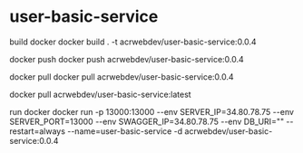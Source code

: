 # user-basic-service

build docker
docker build . -t acrwebdev/user-basic-service:0.0.4

docker push
docker push acrwebdev/user-basic-service:0.0.4

docker pull
docker pull acrwebdev/user-basic-service:0.0.4

docker pull acrwebdev/user-basic-service:latest

run docker
docker run -p 13000:13000 --env SERVER_IP=34.80.78.75 --env SERVER_PORT=13000 --env SWAGGER_IP=34.80.78.75 --env DB_URI="" --restart=always --name=user-basic-service -d acrwebdev/user-basic-service:0.0.4
